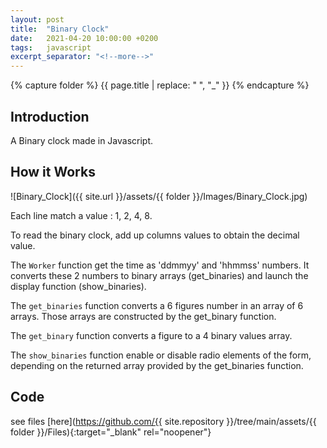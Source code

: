 ```yaml
---
layout: post
title:  "Binary Clock"
date:   2021-04-20 10:00:00 +0200
tags:   javascript
excerpt_separator: "<!--more-->"
---
```

{% capture folder %}
{{ page.title | replace: " ", "_" }}
{% endcapture %}

## Introduction ##
A Binary clock made in Javascript.
<!--more-->

## How it Works ##
![Binary_Clock]({{ site.url }}/assets/{{ folder }}/Images/Binary_Clock.jpg)

Each line match a value : 1, 2, 4, 8.

To read the binary clock, add up columns values to obtain the decimal value.

The `Worker` function get the time as 'ddmmyy' and 'hhmmss' numbers. It converts these 2 numbers to binary arrays (get_binaries) and launch the display function (show_binaries).

The `get_binaries` function converts a 6 figures number in an array of 6 arrays. Those arrays are constructed by the get_binary function.

The `get_binary` function converts a figure to a 4 binary values array.

The `show_binaries` function enable or disable radio elements of the form, depending on the returned array provided by the get_binaries function.

## Code ##
see files [here](https://github.com/{{ site.repository }}/tree/main/assets/{{ folder }}/Files){:target="_blank" rel="noopener"}